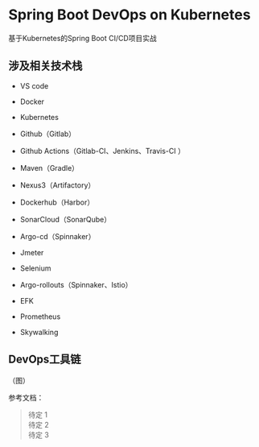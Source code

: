 # Spring Boot DevOps on Kubernetes

基于Kubernetes的Spring Boot CI/CD项目实战

## 涉及相关技术栈
- VS code

- Docker

- Kubernetes

- Github（Gitlab）

- Github Actions（Gitlab-CI、Jenkins、Travis-CI ）

- Maven（Gradle）

- Nexus3（Artifactory）

- Dockerhub（Harbor）

- SonarCloud（SonarQube）

- Argo-cd（Spinnaker）

- Jmeter

- Selenium

- Argo-rollouts（Spinnaker、Istio）

- EFK

- Prometheus

- Skywalking

  

## DevOps工具链
（图）




参考文档：
>待定 1  
>待定 2  
>待定 3     
